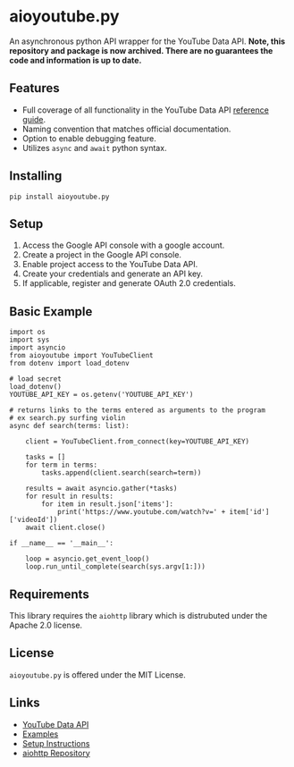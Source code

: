 # **aioyoutube**.**py**
An asynchronous python API wrapper for the YouTube Data API. **Note, this repository and package is now archived. There are no guarantees the code and information is up to date.**

## Features
* Full coverage of all functionality in the YouTube Data API [reference guide](https://developers.google.com/youtube/v3/docs).
* Naming convention that matches official documentation.
* Option to enable debugging feature.
* Utilizes `async` and `await` python syntax.

## Installing
`pip install aioyoutube.py`

## Setup 
1. Access the Google API console with a google account.
2. Create a project in the  Google API console.
3. Enable project access to the YouTube Data API.
4. Create your credentials and generate an API key.
5. If applicable, register and generate OAuth 2.0 credentials.

## Basic Example

```
import os
import sys
import asyncio
from aioyoutube import YouTubeClient
from dotenv import load_dotenv

# load secret
load_dotenv()
YOUTUBE_API_KEY = os.getenv('YOUTUBE_API_KEY')

# returns links to the terms entered as arguments to the program
# ex search.py surfing violin
async def search(terms: list):

    client = YouTubeClient.from_connect(key=YOUTUBE_API_KEY)

    tasks = []
    for term in terms:
        tasks.append(client.search(search=term))
    
    results = await asyncio.gather(*tasks)
    for result in results:
        for item in result.json['items']:
            print('https://www.youtube.com/watch?v=' + item['id']['videoId'])
    await client.close()

if __name__ == '__main__':    

    loop = asyncio.get_event_loop()
    loop.run_until_complete(search(sys.argv[1:]))
```

## Requirements
This library requires the `aiohttp` library which is distrubuted under the Apache 2.0 license.

## License
`aioyoutube.py` is offered under the MIT License.

## Links
* [YouTube Data API](https://developers.google.com/youtube/v3)
* [Examples](https://github.com/im-mde/aioyoutube.py/tree/master/examples)
* [Setup Instructions](https://developers.google.com/youtube/registering_an_application)
* [aiohttp Repository](https://github.com/aio-libs/aiohttp)
